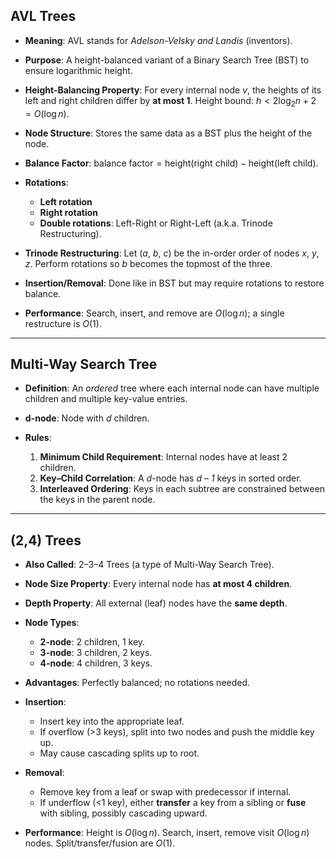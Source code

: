
## **AVL Trees**

* **Meaning**: AVL stands for *Adelson-Velsky and Landis* (inventors).
* **Purpose**: A height-balanced variant of a Binary Search Tree (BST) to ensure logarithmic height.
* **Height-Balancing Property**:
  For every internal node *v*, the heights of its left and right children differ by **at most 1**.
  Height bound: $h < 2 \log_2 n + 2 = O(\log n)$.
* **Node Structure**:
  Stores the same data as a BST plus the height of the node.
* **Balance Factor**:
  $\text{balance factor} = \text{height(right child)} - \text{height(left child)}$.
* **Rotations**:

  * **Left rotation**
  * **Right rotation**
  * **Double rotations**: Left-Right or Right-Left (a.k.a. Trinode Restructuring).
* **Trinode Restructuring**:
  Let (*a*, *b*, *c*) be the in-order order of nodes *x*, *y*, *z*.
  Perform rotations so *b* becomes the topmost of the three.
* **Insertion/Removal**:
  Done like in BST but may require rotations to restore balance.
* **Performance**:
  Search, insert, and remove are $O(\log n)$; a single restructure is $O(1)$.

---

## **Multi-Way Search Tree**

* **Definition**: An *ordered* tree where each internal node can have multiple children and multiple key-value entries.
* **d-node**: Node with *d* children.
* **Rules**:

  1. **Minimum Child Requirement**: Internal nodes have at least 2 children.
  2. **Key–Child Correlation**: A *d*-node has *d – 1* keys in sorted order.
  3. **Interleaved Ordering**: Keys in each subtree are constrained between the keys in the parent node.

---

## **(2,4) Trees**

* **Also Called**: 2–3–4 Trees (a type of Multi-Way Search Tree).
* **Node Size Property**: Every internal node has **at most 4 children**.
* **Depth Property**: All external (leaf) nodes have the **same depth**.
* **Node Types**:

  * **2-node**: 2 children, 1 key.
  * **3-node**: 3 children, 2 keys.
  * **4-node**: 4 children, 3 keys.
* **Advantages**: Perfectly balanced; no rotations needed.
* **Insertion**:

  * Insert key into the appropriate leaf.
  * If overflow (>3 keys), split into two nodes and push the middle key up.
  * May cause cascading splits up to root.
* **Removal**:

  * Remove key from a leaf or swap with predecessor if internal.
  * If underflow (<1 key), either **transfer** a key from a sibling or **fuse** with sibling, possibly cascading upward.
* **Performance**:
  Height is $O(\log n)$. Search, insert, remove visit $O(\log n)$ nodes. Split/transfer/fusion are $O(1)$.


